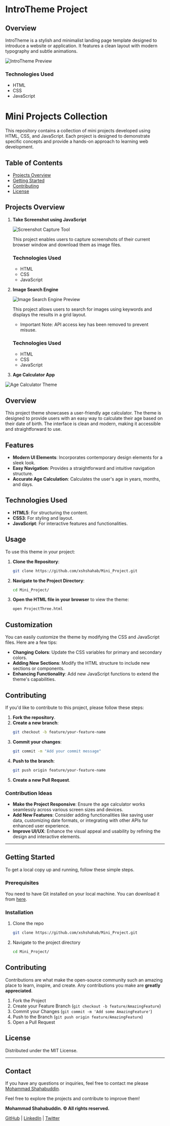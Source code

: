 ﻿# IntroTheme Project
## Overview

IntroTheme is a stylish and minimalist landing page template designed to introduce a website or application. It features a clean layout with modern typography and subtle animations.

![IntroTheme Preview](https://github.com/xshshahab/Mini_Project/blob/main/Themes/IntroTheme.png)

### Technologies Used

- HTML
- CSS
- JavaScript

# Mini Projects Collection

This repository contains a collection of mini projects developed using HTML, CSS, and JavaScript. Each project is designed to demonstrate specific concepts and provide a hands-on approach to learning web development.

## Table of Contents

- [Projects Overview](#projects-overview)
- [Getting Started](#getting-started)
- [Contributing](#contributing)
- [License](#license)

## Projects Overview
1. **Take Screenshot using JavaScript**

   ![Screenshot Capture Tool](https://github.com/xshshahab/Mini_Project/blob/main/Themes/ProjectOneTheme.png)

   This project enables users to capture screenshots of their current browser window and download them as image files.

   ### Technologies Used

   - HTML
   - CSS
   - JavaScript

2. **Image Search Engine**

   ![Image Search Engine Preview](https://github.com/xshshahab/Mini_Project/blob/main/Themes/ProjectTwoTheme.png)

   This project allows users to search for images using keywords and displays the results in a grid layout.
   - Important Note: API access key has been removed to prevent misuse.

   ### Technologies Used

   - HTML
   - CSS
   - JavaScript

2. **Age Calculator App**

![Age Calculator Theme](https://github.com/xshshahab/Mini_Project/blob/main/Themes/ProjectThreeTheme.png)

## Overview

This project theme showcases a user-friendly age calculator. The theme is designed to provide users with an easy way to calculate their age based on their date of birth. The interface is clean and modern, making it accessible and straightforward to use.

## Features

- **Modern UI Elements**: Incorporates contemporary design elements for a sleek look.
- **Easy Navigation**: Provides a straightforward and intuitive navigation structure.
- **Accurate Age Calculation**: Calculates the user's age in years, months, and days.

## Technologies Used

- **HTML5**: For structuring the content.
- **CSS3**: For styling and layout.
- **JavaScript**: For interactive features and functionalities.

## Usage

To use this theme in your project:

1. **Clone the Repository**: 
    ```bash
    git clone https://github.com/xshshahab/Mini_Project.git
    ```
2. **Navigate to the Project Directory**:
    ```bash
    cd Mini_Project/
    ```
3. **Open the HTML file in your browser** to view the theme:
    ```bash
    open ProjectThree.html 
    ```

## Customization

You can easily customize the theme by modifying the CSS and JavaScript files. Here are a few tips:

- **Changing Colors**: Update the CSS variables for primary and secondary colors.
- **Adding New Sections**: Modify the HTML structure to include new sections or components.
- **Enhancing Functionality**: Add new JavaScript functions to extend the theme's capabilities.

## Contributing

If you'd like to contribute to this project, please follow these steps:

1. **Fork the repository**.
2. **Create a new branch**:
    ```bash
    git checkout -b feature/your-feature-name
    ```
3. **Commit your changes**:
    ```bash
    git commit -m "Add your commit message"
    ```
4. **Push to the branch**:
    ```bash
    git push origin feature/your-feature-name
    ```
5. **Create a new Pull Request**.

### Contribution Ideas

- **Make the Project Responsive**: Ensure the age calculator works seamlessly across various screen sizes and devices.
- **Add New Features**: Consider adding functionalities like saving user data, customizing date formats, or integrating with other APIs for enhanced user experience.
- **Improve UI/UX**: Enhance the visual appeal and usability by refining the design and interactive elements.

---

## Getting Started

To get a local copy up and running, follow these simple steps.

### Prerequisites

You need to have Git installed on your local machine. You can download it from [here](https://git-scm.com/).

### Installation

1. Clone the repo
    ```sh
    git clone https://github.com/xshshahab/Mini_Project.git
    ```
2. Navigate to the project directory
    ```sh
    cd Mini_Project/
    ```

## Contributing

Contributions are what make the open-source community such an amazing place to learn, inspire, and create. Any contributions you make are **greatly appreciated**.

1. Fork the Project
2. Create your Feature Branch (`git checkout -b feature/AmazingFeature`)
3. Commit your Changes (`git commit -m 'Add some AmazingFeature'`)
4. Push to the Branch (`git push origin feature/AmazingFeature`)
5. Open a Pull Request

## License

Distributed under the MIT License.

---

## Contact

If you have any questions or inquiries, feel free to contact me please [Mohammad Shahabuddin](mailto:mdshahbuddin9504@gmail.com).

Feel free to explore the projects and contribute to improve them!


**Mohammad Shahabuddin. ©  All rights reserved.**

[GitHub](https://github.com/xshshahab) | [LinkedIn](https://linkedin.com/in/mdshahabuddin82) | [Twitter](https://twitter.com/xsh_shahab)
